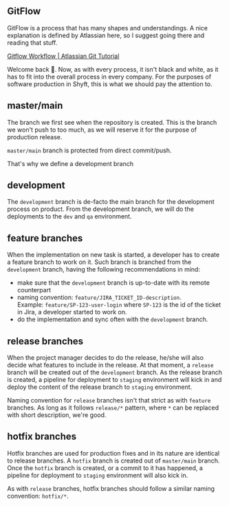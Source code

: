## GitFlow

GitFlow is a process that has many shapes and understandings. A nice explanation is defined by Atlassian here, so I suggest going there and reading that stuff.

[Gitflow Workflow | Atlassian Git Tutorial](https://www.atlassian.com/git/tutorials/comparing-workflows/gitflow-workflow)

Welcome back 🙂. Now, as with every process, it isn't black and white, as it has to fit into the overall process in every company. For the purposes of software production in Shyft, this is what we should pay the attention to.



## master/main

The branch we first see when the repository is created. This is the branch we won't push to too much, as we will reserve it for the purpose of production release. 

`master/main` branch is protected from direct commit/push.

That's why we define a development branch

## development

The `development` branch is de-facto the main branch for the development process on product. From the development branch, we will do the deployments to the `dev` and `qa` environment.

## feature branches

When the implementation on new task is started, a developer has to create a feature branch to work on it. Such branch is branched from the `development` branch, having the following recommendations in mind:

- make sure that the `development` branch is up-to-date with its remote counterpart
- naming convention: `feature/JIRA_TICKET_ID-description`.  
Example: `feature/SP-123-user-login` where `SP-123` is the id of the ticket in Jira, a developer started to work on.
- do the implementation and sync often with the `development` branch.

## release branches

When the project manager decides to do the release, he/she will also decide what features to include in the release. At that moment, a `release` branch will be created out of the `development` branch. As the release branch is created, a pipeline for deployment to `staging` environment will kick in and deploy the content of the release branch to `staging` environment.

Naming convention for `release` branches isn't that strict as with `feature` branches. As long as it follows `release/*` pattern, where `*` can be replaced with short description, we're good.

## hotfix branches

Hotfix branches are used for production fixes and in its nature are identical to release branches. A `hotfix` branch is created out of `master/main` branch. Once the `hotfix` branch is created, or a commit to it has happened, a pipeline for deployment to `staging` environment will also kick in. 

As with `release` branches, hotfix branches should follow a similar naming convention: `hotfix/*`.